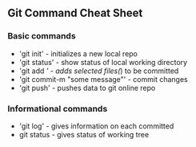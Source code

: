 ## Git Command Cheat Sheet


### Basic commands

* 'git init' - initializes a new local repo
* 'git status' - show status of local working directory
* 'git add *' - adds selected files(*) to be committed
* 'git commit-m "some message"' - commit changes
* 'git push' - pushes data to git online repo


### Informational commands

* 'git log' - gives information on each committed
* git status - gives status of working tree
